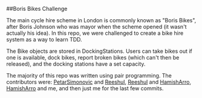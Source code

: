 ##Boris Bikes Challenge

The main cycle hire scheme in London is commonly known as "Boris Bikes", after Boris Johnson who was mayor when the scheme opened (it wasn't actually his idea). In this repo, we were challenged to create a bike hire system as a way to learn TDD.

The Bike objects are stored in DockingStations. Users can take bikes out if one is available, dock bikes, report broken bikes (which can't then be released), and the docking stations have a set capacity.

The majority of this repo was written using pair programming. The contributors were: [PetarSimonovic](https://github.com/PetarSimonovic) and [Reeshul](https://github.com/Reeshul), [Reeshul](https://github.com/Reeshul) and [HamishArro](https://github.com/HamishArro), [HamishArro](https://github.com/HamishArro) and me, and then just me for the last few commits.
